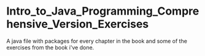 # Intro_to_Java_Programming_Comprehensive_Version_Exercises
A java file with packages for every chapter in the book and some of the exercises from the book i've done.
